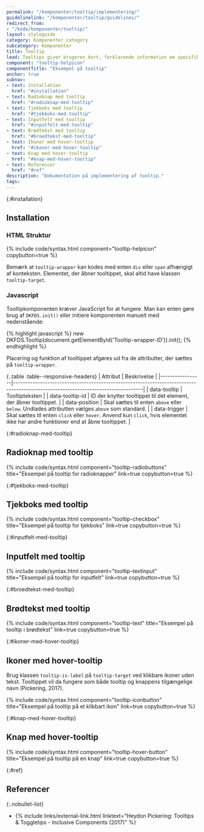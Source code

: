 ```yaml
---
permalink: "/komponenter/tooltip/implementering/"
guidelinelink: "/komponenter/tooltip/guidelines/"
redirect_from:
- "/kode/komponenter/tooltip/"
layout: styleguide
category: Komponenter_category
subcategory: Komponenter
title: Tooltip
lead: Tooltips giver brugeren kort, forklarende information om specifikke elementer på siden. Tooltippet vises på hover eller ved klik på et tooltip-ikon.
component: "tooltip-helpicon"
componentTitle: "Eksempel på tooltip"
anchor: true
subnav:
- text: Installation
  href: "#installation"
- text: Radioknap med tooltip
  href: "#radioknap-med-tooltip"
- text: Tjekboks med tooltip
  href: "#tjekboks-med-tooltip"
- text: Inputfelt med tooltip
  href: "#inputfelt-med-tooltip"
- text: Brødtekst med tooltip
  href: "#broedtekst-med-tooltip"
- text: Ikoner med hover-tooltip
  href: "#ikoner-med-hover-tooltip"
- text: Knap med hover-tooltip
  href: "#knap-med-hover-tooltip"
- text: Referencer
  href: "#ref"
description: "Dokumentation på implementering af tooltip."
tags:
---
```


{:#installation}
## Installation

### HTML Struktur

{% include code/syntax.html component="tooltip-helpicon" copybutton=true %}

Bemærk at `tooltip-wrapper` kan kodes med enten `div` eller `span` afhængigt af konteksten. Elementet, der åbner tooltippet, skal altid have klassen `tooltip-target`.

### Javascript
Tooltipkomponenten kræver JavaScript for at fungere. Man kan enten gøre brug af `DKFDS.init()` eller initiere komponenten manuelt med nedenstående:

{% highlight javascript %}
new DKFDS.Tooltip(document.getElementById('Tooltip-wrapper-ID')).init();
{% endhighlight %}

Placering og funktion af tooltippet afgøres ud fra de attributter, der sættes på `tooltip-wrapper`.

{:.table .table--responsive-headers}
| Attribut        | Beskrivelse                                                                                                                       |
|-----------------|-----------------------------------------------------------------------------------------------------------------------------------|
| data-tooltip    | Tooltipteksten                                                                                                                    |
| data-tooltip-id | ID der knytter tooltippet til det element, der åbner tooltippet.                                                                  |
| data-position   | Skal sættes til enten `above` eller `below`. Undlades attributten vælges `above` som standard.                                    |
| data-trigger    | Skal sættes til enten `click` eller `hover`. Anvend kun `click`, hvis elementet ikke har andre funktioner end at åbne tooltippet. |

{:#radioknap-med-tooltip}
## Radioknap med tooltip

{% include code/syntax.html component="tooltip-radiobuttons" title="Eksempel på tooltip for radioknapper" link=true copybutton=true %}

{:#tjekboks-med-tooltip}
## Tjekboks med tooltip

{% include code/syntax.html component="tooltip-checkbox" title="Eksempel på tooltip for tjekboks" link=true copybutton=true %}

{:#inputfelt-med-tooltip}
## Inputfelt med tooltip

{% include code/syntax.html component="tooltip-textinput" title="Eksempel på tooltip for inputfelt" link=true copybutton=true %}

{:#broedtekst-med-tooltip}
## Brødtekst med tooltip

{% include code/syntax.html component="tooltip-text" title="Eksempel på tooltip i brødtekst" link=true copybutton=true %}

{:#ikoner-med-hover-tooltip}
## Ikoner med hover-tooltip

Brug klassen `tooltip-is-label` på `tooltip-target` ved klikbare ikoner uden tekst. Tooltippet vil da fungere som både tooltip og knappens tilgængelige navn (Pickering, 2017).

{% include code/syntax.html component="tooltip-iconbutton" title="Eksempel på tooltip på et klikbart ikon" link=true copybutton=true %}

{:#knap-med-hover-tooltip}
## Knap med hover-tooltip

{% include code/syntax.html component="tooltip-hover-button" title="Eksempel på tooltip på en knap" link=true copybutton=true %}

{:#ref}
## Referencer

{:.nobullet-list}
- {% include links/external-link.html linktext="Heydon Pickering: Tooltips & Toggletips - Inclusive Components (2017)" %}